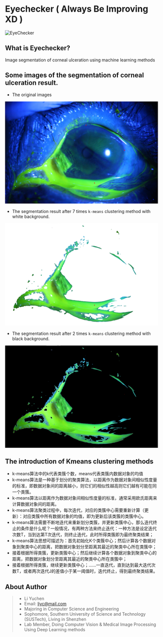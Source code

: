 # Eyechecker ( Always Be Improving XD )
![EyeChecker](https://raw.githubusercontent.com/yuchenlichuck/EyeChecker/master/icon.ico)
## What is Eyechecker?
Image segmentation of corneal ulceration using machine learning methods
## Some images of the segmentation of corneal ulceration result.

* The original images

![original](https://github.com/yuchenlichuck/EyeChecker/blob/master/1a.jpg)


* The segmentation result after 7 times `k-means` clustering method with white background. 

![EyeChecker](https://github.com/yuchenlichuck/EyeChecker/blob/master/1a7.jpg)

* The segmentation result after 2 times `k-means` clustering method with black background. 

![EyeChecker](https://github.com/yuchenlichuck/EyeChecker/blob/master/1a221.jpg)

## The introduction of Kmeans clustering methods
* k-means算法中的k代表类簇个数，means代表类簇内数据对象的均值
* k-means算法是一种基于划分的聚类算法，以距离作为数据对象间相似性度量的标准，即数据对象间的距离越小，则它们的相似性越高则它们越有可能在同一个类簇。
* k-means算法以距离作为数据对象间相似性度量的标准，通常采用欧氏距离来计算数据对象间的距离。
* k-means算法聚类过程中，每次迭代，对应的类簇中心需要重新计算（更新）：对应类簇中所有数据对象的均值，即为更新后该类簇的类簇中心。
* k-means算法需要不断地迭代来重新划分类簇，并更新类簇中心，那么迭代终止的条件是什么呢？一般情况，有两种方法来终止迭代：一种方法是设定迭代次数T，当到达第T次迭代，则终止迭代，此时所得类簇即为最终聚类结果；
*   k-means算法思想可描述为：首先初始化K个类簇中心；然后计算各个数据对象到聚类中心的距离，把数据对象划分至距离其最近的聚类中心所在类簇中；
*	接着根据所得类簇，更新类簇中心；然后继续计算各个数据对象到聚类中心的距离，把数据对象划分至距离其最近的聚类中心所在类簇中；
*	接着根据所得类簇，继续更新类簇中心；……一直迭代，直到达到最大迭代次数T，或者两次迭代J的差值小于某一阈值时，迭代终止，得到最终聚类结果。

## About Author
> * Li Yuchen
> * Email: liyc@mail.com
> * Majoring in Computer Science and Engineering
> * Sophomore, Southern University of Science and Technology (SUSTech), Living in Shenzhen
> * Lab Member, Doing Computer Vision & Medical Image Processing Using Deep Learning methods
